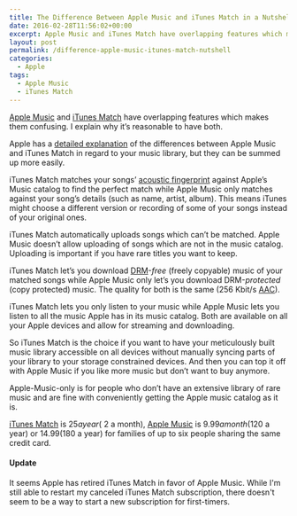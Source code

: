 ```yaml
---
title: The Difference Between Apple Music and iTunes Match in a Nutshell
date: 2016-02-28T11:56:02+00:00
excerpt: Apple Music and iTunes Match have overlapping features which makes them confusing. I explain why it's reasonable to have both.
layout: post
permalink: /difference-apple-music-itunes-match-nutshell
categories:
  - Apple
tags:
  - Apple Music
  - iTunes Match
---
```

[Apple Music](https://www.apple.com/music/) and [iTunes Match](https://www.apple.com/itunes/itunes-match/) have overlapping features which makes them confusing. I explain why it’s reasonable to have both.

Apple has a [detailed explanation](https://web.archive.org/web/20161015165546/https://support.apple.com/en-us/HT204962) of the differences between Apple Music and iTunes Match in regard to your music library, but they can be summed up more easily.

iTunes Match matches your songs’ [acoustic fingerprint](https://en.wikipedia.org/wiki/Acoustic_fingerprint) against Apple’s Music catalog to find the perfect match while Apple Music only matches against your song’s details (such as name, artist, album). This means iTunes might choose a different version or recording of some of your songs instead of your original ones.

iTunes Match automatically uploads songs which can’t be matched. Apple Music doesn’t allow uploading of songs which are not in the music catalog. Uploading is important if you have rare titles you want to keep.

iTunes Match let’s you download [DRM](https://en.wikipedia.org/wiki/Digital_rights_management)-_free_ (freely copyable) music of your matched songs while Apple Music only let’s you download DRM-_protected_ (copy protected) music. The quality for both is the same (256 Kbit/s [AAC](https://en.wikipedia.org/wiki/Advanced_Audio_Coding)).

iTunes Match lets you only listen to your music while Apple Music lets you listen to all the music Apple has in its music catalog. Both are available on all your Apple devices and allow for streaming and downloading.

So iTunes Match is the choice if you want to have your meticulously built music library accessible on all devices without manually syncing parts of your library to your storage constrained devices. And then you can top it off with Apple Music if you like more music but don’t want to buy anymore.

Apple-Music-only is for people who don’t have an extensive library of rare music and are fine with conveniently getting the Apple music catalog as it is.

[iTunes Match](https://web.archive.org/web/20160829040842/https://www.apple.com/itunes/itunes-match/) is $25 a year (~$2 a month), [Apple Music](https://www.apple.com/music/) is $9.99 a month ($120 a year) or $14.99 ($180 a year) for families of up to six people sharing the same credit card.

#### Update

It seems Apple has retired iTunes Match in favor of Apple Music. While I'm still able to restart my canceled iTunes Match subscription, there doesn't seem to be a way to start a new subscription for first-timers.